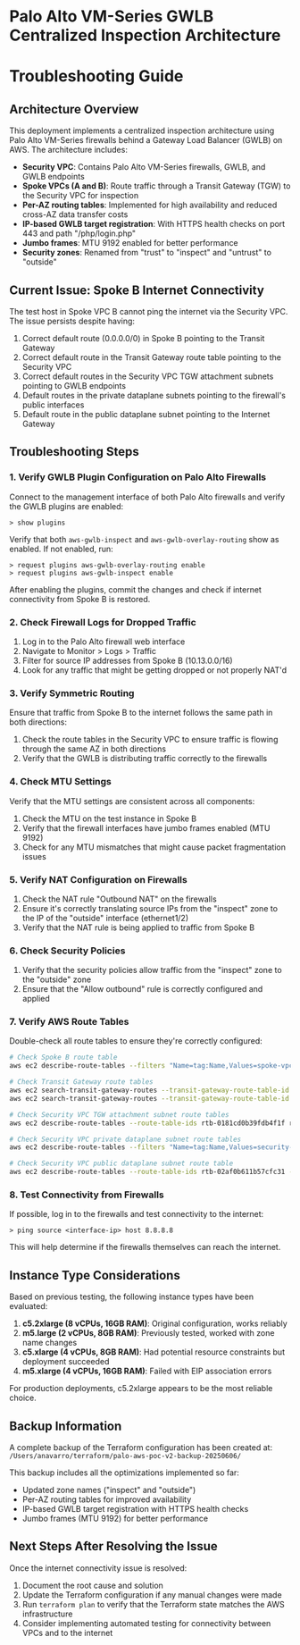 # Palo Alto VM-Series GWLB Centralized Inspection Architecture
# Troubleshooting Guide

## Architecture Overview

This deployment implements a centralized inspection architecture using Palo Alto VM-Series firewalls behind a Gateway Load Balancer (GWLB) on AWS. The architecture includes:

- **Security VPC**: Contains Palo Alto VM-Series firewalls, GWLB, and GWLB endpoints
- **Spoke VPCs (A and B)**: Route traffic through a Transit Gateway (TGW) to the Security VPC for inspection
- **Per-AZ routing tables**: Implemented for high availability and reduced cross-AZ data transfer costs
- **IP-based GWLB target registration**: With HTTPS health checks on port 443 and path "/php/login.php"
- **Jumbo frames**: MTU 9192 enabled for better performance
- **Security zones**: Renamed from "trust" to "inspect" and "untrust" to "outside"

## Current Issue: Spoke B Internet Connectivity

The test host in Spoke VPC B cannot ping the internet via the Security VPC. The issue persists despite having:
1. Correct default route (0.0.0.0/0) in Spoke B pointing to the Transit Gateway
2. Correct default route in the Transit Gateway route table pointing to the Security VPC
3. Correct default routes in the Security VPC TGW attachment subnets pointing to GWLB endpoints
4. Default routes in the private dataplane subnets pointing to the firewall's public interfaces
5. Default route in the public dataplane subnet pointing to the Internet Gateway

## Troubleshooting Steps

### 1. Verify GWLB Plugin Configuration on Palo Alto Firewalls

Connect to the management interface of both Palo Alto firewalls and verify the GWLB plugins are enabled:

```
> show plugins
```

Verify that both `aws-gwlb-inspect` and `aws-gwlb-overlay-routing` show as enabled. If not enabled, run:

```
> request plugins aws-gwlb-overlay-routing enable
> request plugins aws-gwlb-inspect enable
```

After enabling the plugins, commit the changes and check if internet connectivity from Spoke B is restored.

### 2. Check Firewall Logs for Dropped Traffic

1. Log in to the Palo Alto firewall web interface
2. Navigate to Monitor > Logs > Traffic
3. Filter for source IP addresses from Spoke B (10.13.0.0/16)
4. Look for any traffic that might be getting dropped or not properly NAT'd

### 3. Verify Symmetric Routing

Ensure that traffic from Spoke B to the internet follows the same path in both directions:

1. Check the route tables in the Security VPC to ensure traffic is flowing through the same AZ in both directions
2. Verify that the GWLB is distributing traffic correctly to the firewalls

### 4. Check MTU Settings

Verify that the MTU settings are consistent across all components:

1. Check the MTU on the test instance in Spoke B
2. Verify that the firewall interfaces have jumbo frames enabled (MTU 9192)
3. Check for any MTU mismatches that might cause packet fragmentation issues

### 5. Verify NAT Configuration on Firewalls

1. Check the NAT rule "Outbound NAT" on the firewalls
2. Ensure it's correctly translating source IPs from the "inspect" zone to the IP of the "outside" interface (ethernet1/2)
3. Verify that the NAT rule is being applied to traffic from Spoke B

### 6. Check Security Policies

1. Verify that the security policies allow traffic from the "inspect" zone to the "outside" zone
2. Ensure that the "Allow outbound" rule is correctly configured and applied

### 7. Verify AWS Route Tables

Double-check all route tables to ensure they're correctly configured:

```bash
# Check Spoke B route table
aws ec2 describe-route-tables --filters "Name=tag:Name,Values=spoke-vpc-b-public-rt" --query "RouteTables[*].Routes[*]"

# Check Transit Gateway route tables
aws ec2 search-transit-gateway-routes --transit-gateway-route-table-id tgw-rtb-0f08025b49429e8a0 --filters "Name=type,Values=static,propagated"
aws ec2 search-transit-gateway-routes --transit-gateway-route-table-id tgw-rtb-09d6a4c8da561bef3 --filters "Name=type,Values=static,propagated"

# Check Security VPC TGW attachment subnet route tables
aws ec2 describe-route-tables --route-table-ids rtb-0181cd0b39fdb4f1f rtb-0bb80325d30ee110f --query "RouteTables[*].Routes[*]"

# Check Security VPC private dataplane subnet route tables
aws ec2 describe-route-tables --filters "Name=tag:Name,Values=security-vpc-private-dataplane-*-rt" --query "RouteTables[*].Routes[*]"

# Check Security VPC public dataplane subnet route table
aws ec2 describe-route-tables --route-table-ids rtb-02af0b611b57cfc31 --query "RouteTables[*].Routes[*]"
```

### 8. Test Connectivity from Firewalls

If possible, log in to the firewalls and test connectivity to the internet:

```
> ping source <interface-ip> host 8.8.8.8
```

This will help determine if the firewalls themselves can reach the internet.

## Instance Type Considerations

Based on previous testing, the following instance types have been evaluated:

1. **c5.2xlarge (8 vCPUs, 16GB RAM)**: Original configuration, works reliably
2. **m5.large (2 vCPUs, 8GB RAM)**: Previously tested, worked with zone name changes
3. **c5.xlarge (4 vCPUs, 8GB RAM)**: Had potential resource constraints but deployment succeeded
4. **m5.xlarge (4 vCPUs, 16GB RAM)**: Failed with EIP association errors

For production deployments, c5.2xlarge appears to be the most reliable choice.

## Backup Information

A complete backup of the Terraform configuration has been created at:
`/Users/anavarro/terraform/palo-aws-poc-v2-backup-20250606/`

This backup includes all the optimizations implemented so far:
- Updated zone names ("inspect" and "outside")
- Per-AZ routing tables for improved availability
- IP-based GWLB target registration with HTTPS health checks
- Jumbo frames (MTU 9192) for better performance

## Next Steps After Resolving the Issue

Once the internet connectivity issue is resolved:

1. Document the root cause and solution
2. Update the Terraform configuration if any manual changes were made
3. Run `terraform plan` to verify that the Terraform state matches the AWS infrastructure
4. Consider implementing automated testing for connectivity between VPCs and to the internet
